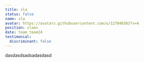 ```yaml
---
title: sla
status: false
name: sla
avatar: https://avatars.githubusercontent.com/u/127048383?v=4
position: slaas
date: team team24
testimonial:
  discriminant: false
---
```

dasdasdsadsadasdasd
